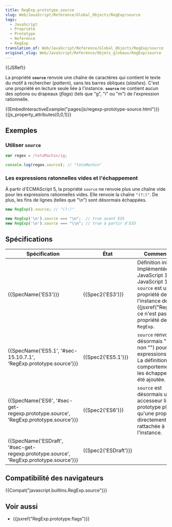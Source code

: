 ```yaml
---
title: RegExp.prototype.source
slug: Web/JavaScript/Reference/Global_Objects/RegExp/source
tags:
  - JavaScript
  - Propriété
  - Prototype
  - Reference
  - RegExp
translation_of: Web/JavaScript/Reference/Global_Objects/RegExp/source
original_slug: Web/JavaScript/Reference/Objets_globaux/RegExp/source
---
```


{{JSRef}}

La propriété **`source`** renvoie une chaîne de caractères qui contient le texte du motif à rechercher (_pattern_), sans les barres obliques (_slashes_). C'est une propriété en lecture seule liée à l'instance. **`source`** ne contient aucun des options ou drapeaux (_flags_) (tels que "g", "i" ou "m") de l'expression rationnelle.

{{EmbedInteractiveExample("pages/js/regexp-prototype-source.html")}}{{js_property_attributes(0,0,1)}}

## Exemples

### Utiliser `source`

```js
var regex = /totoMachin/ig;

console.log(regex.source); // "totoMachin"
```

### Les expressions ratonnelles vides et l'échappement

À partir d'ECMAScript 5, la propriété `source` ne renvoie plus une chaîne vide pour les expressions rationnelles vides. Elle renvoie la chaîne `"(?:)"`. De plus, les fins de lignes (telles que "\n") sont désormais échappées.

```js
new RegExp().source; // "(?:)"

new RegExp('\n').source === "\n";  // true avant ES5
new RegExp('\n').source === "\\n"; // true à partir d'ES5
```

## Spécifications

| Spécification                                                                                                        | État                         | Commentaires                                                                                                                                                                                          |
| -------------------------------------------------------------------------------------------------------------------- | ---------------------------- | ----------------------------------------------------------------------------------------------------------------------------------------------------------------------------------------------------- |
| {{SpecName('ES3')}}                                                                                             | {{Spec2('ES3')}}         | Définition initiale. Implémentée avec JavaScript 1.2. Avec JavaScript 1.5 : `source` est une propriété de l'instance de {{jsxref("RegExp")}}, ce n'est pas une propriété de l'objet `RegExp`. |
| {{SpecName('ES5.1', '#sec-15.10.7.1', 'RegExp.prototype.source')}}                             | {{Spec2('ES5.1')}}     | `source` renvoie désormais "(?:)" (et non "") pour les expressions vides. La définition du comportement pour les échappements a été ajoutée.                                                          |
| {{SpecName('ES6', '#sec-get-regexp.prototype.source', 'RegExp.prototype.source')}}         | {{Spec2('ES6')}}         | `source` est désormais un accesseur lié au prototype plutôt qu'une propriété directement rattachée à l'instance.                                                                                      |
| {{SpecName('ESDraft', '#sec-get-regexp.prototype.source', 'RegExp.prototype.source')}} | {{Spec2('ESDraft')}} |                                                                                                                                                                                                       |

## Compatibilité des navigateurs

{{Compat("javascript.builtins.RegExp.source")}}

## Voir aussi

- {{jsxref("RegExp.prototype.flags")}}

